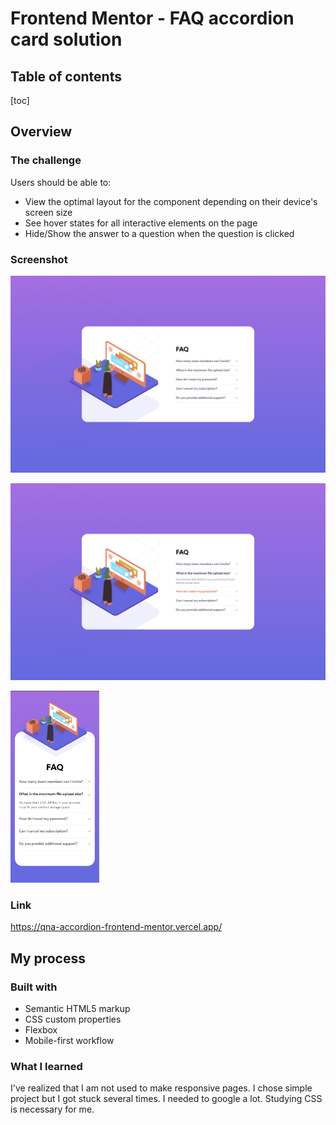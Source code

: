 # Frontend Mentor - FAQ accordion card solution

## Table of contents

[toc]

## Overview

### The challenge

Users should be able to:

- View the optimal layout for the component depending on their device's screen size
- See hover states for all interactive elements on the page
- Hide/Show the answer to a question when the question is clicked

### Screenshot

![desktop screen](./images/desktop.png)

![desktop screen with active state and hover state](./images/desktop_active.png)

<img src="./images/mobile.png" alt="mobile screen" style="zoom:30%;" />

### Link

https://qna-accordion-frontend-mentor.vercel.app/

## My process

### Built with

- Semantic HTML5 markup
- CSS custom properties
- Flexbox
- Mobile-first workflow

### What I learned

I've realized that I am not used to make responsive pages. I chose simple project but I got stuck several times. I needed to google a lot. Studying CSS is necessary for me.